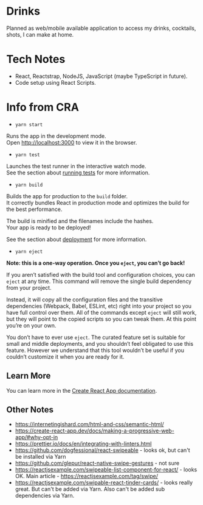 # Drinks

Planned as web/mobile available application to access my drinks, cocktails, shots, I can make at home.

# Tech Notes

- React, Reactstrap, NodeJS, JavaScript (maybe TypeScript in future).
- Code setup using React Scripts.


# Info from CRA


- `yarn start`

Runs the app in the development mode.<br />
Open [http://localhost:3000](http://localhost:3000) to view it in the browser.

- `yarn test`

Launches the test runner in the interactive watch mode.<br />
See the section about [running tests](https://facebook.github.io/create-react-app/docs/running-tests) for more information.

- `yarn build`

Builds the app for production to the `build` folder.<br />
It correctly bundles React in production mode and optimizes the build for the best performance.

The build is minified and the filenames include the hashes.<br />
Your app is ready to be deployed!

See the section about [deployment](https://facebook.github.io/create-react-app/docs/deployment) for more information.

- `yarn eject`

**Note: this is a one-way operation. Once you `eject`, you can’t go back!**

If you aren’t satisfied with the build tool and configuration choices, you can `eject` at any time. This command will remove the single build dependency from your project.

Instead, it will copy all the configuration files and the transitive dependencies (Webpack, Babel, ESLint, etc) right into your project so you have full control over them. All of the commands except `eject` will still work, but they will point to the copied scripts so you can tweak them. At this point you’re on your own.

You don’t have to ever use `eject`. The curated feature set is suitable for small and middle deployments, and you shouldn’t feel obligated to use this feature. However we understand that this tool wouldn’t be useful if you couldn’t customize it when you are ready for it.

## Learn More

You can learn more in the [Create React App documentation](https://facebook.github.io/create-react-app/docs/getting-started).


## Other Notes
- https://internetingishard.com/html-and-css/semantic-html/
- https://create-react-app.dev/docs/making-a-progressive-web-app/#why-opt-in
- https://prettier.io/docs/en/integrating-with-linters.html
- https://github.com/dogfessional/react-swipeable - looks ok, but can't be installed via Yarn
- https://github.com/glepur/react-native-swipe-gestures - not sure
- https://reactjsexample.com/swipeable-list-component-for-react/ - looks OK. Main article - https://reactjsexample.com/tag/swipe/
- https://reactjsexample.com/swipable-react-tinder-cards/ - looks really great. But can't be added via Yarn. Also can't be added sub dependencies via Yarn.